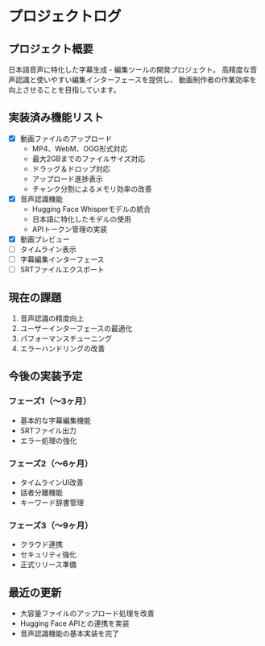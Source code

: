 # プロジェクトログ

## プロジェクト概要
日本語音声に特化した字幕生成・編集ツールの開発プロジェクト。
高精度な音声認識と使いやすい編集インターフェースを提供し、
動画制作者の作業効率を向上させることを目指しています。

## 実装済み機能リスト
- [x] 動画ファイルのアップロード
  - MP4、WebM、OGG形式対応
  - 最大2GBまでのファイルサイズ対応
  - ドラッグ＆ドロップ対応
  - アップロード進捗表示
  - チャンク分割によるメモリ効率の改善
- [x] 音声認識機能
  - Hugging Face Whisperモデルの統合
  - 日本語に特化したモデルの使用
  - APIトークン管理の実装
- [x] 動画プレビュー
- [ ] タイムライン表示
- [ ] 字幕編集インターフェース
- [ ] SRTファイルエクスポート

## 現在の課題
1. 音声認識の精度向上
2. ユーザーインターフェースの最適化
3. パフォーマンスチューニング
4. エラーハンドリングの改善

## 今後の実装予定
### フェーズ1（〜3ヶ月）
- 基本的な字幕編集機能
- SRTファイル出力
- エラー処理の強化

### フェーズ2（〜6ヶ月）
- タイムラインUI改善
- 話者分離機能
- キーワード辞書管理

### フェーズ3（〜9ヶ月）
- クラウド連携
- セキュリティ強化
- 正式リリース準備

## 最近の更新
- 大容量ファイルのアップロード処理を改善
- Hugging Face APIとの連携を実装
- 音声認識機能の基本実装を完了